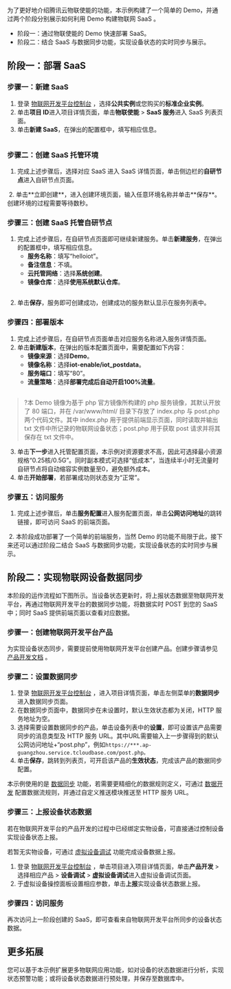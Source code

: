 为了更好地介绍腾讯云物联使能的功能，本示例构建了一个简单的 Demo，并通过两个阶段分别展示如何利用 Demo 构建物联网 SaaS 。

- 阶段一：通过物联使能的 Demo 快速部署 SaaS。
- 阶段二：结合 SaaS 与数据同步功能，实现设备状态的实时同步与展示。

## 阶段一：部署 SaaS

### 步骤一：新建 SaaS 

1. 登录 [物联网开发平台控制台](https://console.cloud.tencent.com/iotexplorer) ，选择**公共实例**或您购买的**标准企业实例**。
2. 单击**项目 ID**进入项目详情页面，单击**物联使能** > **SaaS 服务**进入 SaaS 列表页面。
3. 单击**新建 SaaS**，在弹出的配置框中，填写相应信息。

<img src="https://main.qcloudimg.com/raw/723b6e44a63762ca4accbbc6a0a539ce.png" alt="" style=" zoom: 80%;" />

### 步骤二：创建 SaaS 托管环境

1. 完成上述步骤后，选择对应 SaaS 进入 SaaS 详情页面，单击侧边栏的**自研节点**进入自研节点页面。
<img src="https://main.qcloudimg.com/raw/83f8cb327a61fab7a6a3ad093d8f9ef7.png" alt="" style="zoom: 70%" />
2. 单击**立即创建**，进入创建环境页面，输入任意环境名称并单击**保存**。创建环境的过程需要等待数秒。
<img src="https://main.qcloudimg.com/raw/e5f45b0ade325b2e7567490d1abaa39c.png" alt="" style="zoom: 80%;" />

### 步骤三：创建 SaaS 托管自研节点

1. 完成上述步骤后，在自研节点页面即可继续新建服务。单击**新建服务**，在弹出的配置框中，填写相应信息。
   - **服务名称**：填写“helloiot”。
   - **备注信息**：不填。
   - **云托管网络**：选择**系统创建**。
   - **镜像仓库**：选择**使用系统默认仓库**。

<img src="https://main.qcloudimg.com/raw/addea7e61bd1e153076086a8ae4ebd1d.png" alt="" style="zoom: 80%;" />

2. 单击**保存**，服务即可创建成功，创建成功的服务默认显示在服务列表中。

### 步骤四：部署版本

1. 完成上述步骤后，在自研节点页面单击对应服务名称进入服务详情页面。
2. 单击**新建版本**，在弹出的版本配置页面中，需要配置如下内容：
   - **镜像来源**：选择**Demo**。
   - **镜像名称**：选择**iot-enable/iot_postdata**。
   - **服务端口**：填写“80”。
   - **流量策略**：选择**部署完成后自动开启100%流量**。

<img src="https://main.qcloudimg.com/raw/49fb36c111dae7beaa32c2f852c799b7.png" alt="" style="zoom: 80%;" />

>?本 Demo 镜像为基于 php 官方镜像所构建的 php 服务镜像，其默认开放了 80 端口，并在 /var/www/html/ 目录下存放了 index.php 与 post.php 两个代码文件。其中 index.php 用于提供前端显示页面，同时读取并输出 txt 文件中所记录的物联网设备状态；post.php 用于获取 post 请求并将其保存在 txt 文件中。


3. 单击**下一步**进入托管配置页面，本示例对资源要求不高，因此可选择最小资源规格“0.25核/0.5G”。同时副本模式可选择“低成本”，当连续半小时无流量时自研节点将自动缩容实例数量至0，避免额外成本。
   <img src="https://main.qcloudimg.com/raw/f14d913f9646b8acbb921b75f29ce4ae.png" alt="" style="zoom: 80%;" />
4. 单击**开始部署**，若部署成功则状态变为“正常”。
   <img src="https://main.qcloudimg.com/raw/7e95460c23c1d3f4b1cdce449b49449b.png" alt="" style="" />

### 步骤五：访问服务

1. 完成上述步骤后，单击**服务配置**进入服务配置页面，单击**公网访问地址**的跳转链接，即可访问 SaaS 的前端页面。
<img src="https://main.qcloudimg.com/raw/f7865597c0d8f5002520248b369cec52.png" alt="" style="" />
2. 本阶段成功部署了一个简单的前端服务，当然 Demo 的功能不局限于此，接下来还可以通过阶段二结合 SaaS 与数据同步功能，实现设备状态的实时同步与展示。

## 阶段二：实现物联网设备数据同步

本阶段的运作流程如下图所示。当设备状态更新时，将上报状态数据至物联网开发平台，再通过物联网开发平台的数据同步功能，将数据实时 POST 到您的 SaaS 中；同时 SaaS 提供前端页面以查看对应数据。
<img src="https://main.qcloudimg.com/raw/21939480ec2934fac372dc9603edf263.png" alt="" style="" />

### 步骤一：创建物联网开发平台产品

为实现设备状态同步，需要提前使用物联网开发平台创建产品。创建步骤请参见 [产品开发文档](https://cloud.tencent.com/document/product/1081/34738) 。

### 步骤二：设置数据同步

1. 登录 [物联网开发平台控制台](https://console.cloud.tencent.com/iotexplorer) ，进入项目详情页面，单击左侧菜单的**数据同步**进入数据同步页面。
2. 在数据同步页面中，数据同步在未设置时，默认生效状态都为关闭，HTTP 服务地址为空。
   <img src="https://main.qcloudimg.com/raw/ccefb4e1667484c8362108c87f7c2206.png" alt="" style="" />
3. 选择需要设置数据同步的产品，单击设备列表中的**设置**，即可设置该产品需要同步的消息类型及 HTTP 服务 URL。其中URL需要输入上一步骤得到的默认公网访问地址+“post.php”，例如`https://***.ap-guangzhou.service.tcloudbase.com/post.php。`
   <img src="https://main.qcloudimg.com/raw/fd5d3496f2ecd2c2db191c5383e76baf.png" alt="" style="zoom: 80%;" />
4. 单击**保存**，跳转到列表页，可开启该产品的**生效状态**，完成该产品的数据同步配置。

本示例使用的是 [数据同步](https://cloud.tencent.com/document/product/1081/40298) 功能，若需要更精细化的数据规则定义，可通过 [数据开发](https://cloud.tencent.com/document/product/1081/40292) 配置数据流规则，并通过自定义推送模块推送至 HTTP 服务 URL。

### 步骤三：上报设备状态数据

若在物联网开发平台的产品开发的过程中已经绑定实物设备，可直接通过控制设备实现设备状态上报。

若暂无实物设备，可通过 [虚拟设备调试](https://cloud.tencent.com/document/product/1081/34741) 功能完成设备数据上报。

1. 登录 [物联网开发平台控制台](https://console.cloud.tencent.com/iotexplorer) ，单击项目进入项目详情页面，单击**产品开发** > 选择相应产品 > **设备调试** > **虚拟设备调试**进入虚拟设备调试页面。
2. 于虚拟设备操控面板设置相应参数，单击**上报**实现设备状态数据上报。
   <img src="https://main.qcloudimg.com/raw/5dc04f19b2f5b17a23d70a0a76b68004.png" alt=""  />

### 步骤四：访问服务

再次访问上一阶段创建的 SaaS，即可查看来自物联网开发平台所同步的设备状态数据。
<img src="https://main.qcloudimg.com/raw/9e3dabf221344c2c1d70f6d01f946871.jpg" alt=""  />
<img src="https://main.qcloudimg.com/raw/ef7b56d332721f796dba3071bc3ce306.png" alt=""  />

## 更多拓展

您可以基于本示例扩展更多物联网应用功能，如对设备的状态数据进行分析，实现状态预警功能；或将设备状态数据进行预处理，并保存至数据库中。
